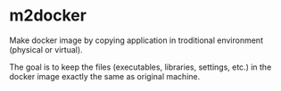 # m2docker

Make docker image by copying application in troditional environment (physical or virtual).

The goal is to keep the files (executables, libraries, settings, etc.) in the docker image exactly the same as original machine.

